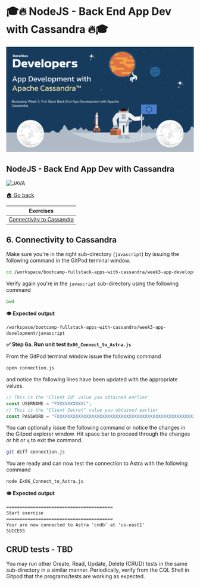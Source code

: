 # 🎓🔥 NodeJS - Back End App Dev with Cassandra 🔥🎓

![datamodel](../images/AppDevSplash.png?raw=true)

## NodeJS - Back End App Dev with Cassandra

![JAVA](https://raw.githubusercontent.com/DataStax-Academy/cassandra-workshop-series/master/materials/images/logo-javascript.png)

[🏠 Go back](../README.MD)

| Exercises |
|---|
| [Connectivity to Cassandra](#6-connectivity-to-cassandra) |

## 6. Connectivity to Cassandra 

Make sure you're in the right sub-directory (`javascript`) by issuing the following command in the GitPod terminal window.

```bash
cd /workspace/bootcamp-fullstack-apps-with-cassandra/week3-app-development/javascript
```

Verify again you're in the `javascript` sub-directory using the following command

```bash
pwd
```
**👁️ Expected output**

```
/workspace/bootcamp-fullstack-apps-with-cassandra/week3-app-development/javascript
```

**✅ Step 6a. Run unit test `Ex06_Connect_to_Astra.js`**

From the GitPod terminal window issue the following command

```bash
open connection.js
```

and notice the following lines have been updated with the appropriate values.


```javascript
// This is the "Client Id" value you obtained earlier
const USERNAME = "FXXXXXXXXXXl"; 
// This is the "Client Secret" value you obtained earlier
const PASSWORD = "FXXXXXXXXXXXXXXXXXXXXXXXXXXXXXXXXXXXXXXXXXXXXXXXXXXXXXdeOE.kio_.L981NQ.xq5HqXDB7s_FIJC.ssbLgbdz+G1IC0BCwIA_ZrwPrQNJWUiv26uZf2f4wo";
```

You can optionally issue the following command or notice the changes in the Gitpod explorer window. Hit space bar to proceed through the changes or hit <Ctrl-C> or `q` to exit the command.


```bash
git diff connection.js
```

You are ready and can now test the connection to Astra with the following command

```bash
node Ex06_Connect_to_Astra.js 
```
**👁️ Expected output**

```
========================================
Start exercise
========================================
Your are now connected to Astra 'cndb' at 'us-east1'
SUCCESS
```

## CRUD tests - TBD

You may run other Create, Read, Update, Delete (CRUD) tests in the same sub-directory in a similar manner.
Periodically, verify from the CQL Shell in Gitpod that the programs/tests are working as expected.